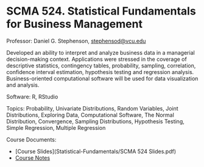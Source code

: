# SCMA 524. Statistical Fundamentals for Business Management

Professor: Daniel G. Stephenson, stephensod@vcu.edu 

Developed an ability to interpret and analyze business data in a managerial decision-making context. Applications were stressed in the coverage of descriptive statistics, contingency tables, probability, sampling, correlation, confidence interval estimation, hypothesis testing and regression analysis. Business-oriented computational software will be used for data visualization and analysis. 

Software: R, RStudio
 
Topics: Probability, Univariate Distributions, Random Variables, Joint Distributions, Exploring Data, Computational Software, The Normal Distribution, Convergence, Sampling Distributions, Hypothesis Testing, Simple Regression, Multiple Regression
 
Course Documents: 
*	[Course Slides](Statistical-Fundamentals/SCMA 524 Slides.pdf)
*	[Course Notes](https://vcurams-my.sharepoint.com/:b:/g/personal/bowlesbe_vcu_edu/EVeiXeabNcBIgxL5henPbhQBUB8I4pFZxW-XWJA24nq5kQ?e=adLUG2)
 

